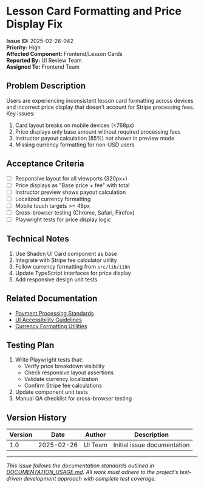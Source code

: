 # Lesson Card Formatting and Price Display Fix

**Issue ID:** 2025-02-26-042  
**Priority:** High  
**Affected Component:** Frontend/Lesson Cards  
**Reported By:** UI Review Team  
**Assigned To:** Frontend Team  

## Problem Description
Users are experiencing inconsistent lesson card formatting across devices and incorrect price display that doesn't account for Stripe processing fees. Key issues:

1. Card layout breaks on mobile devices (<768px)
2. Price displays only base amount without required processing fees
3. Instructor payout calculation (85%) not shown in preview mode
4. Missing currency formatting for non-USD users

## Acceptance Criteria
- [ ] Responsive layout for all viewports (320px+)
- [ ] Price displays as "Base price + fee" with total
- [ ] Instructor preview shows payout calculation
- [ ] Localized currency formatting
- [ ] Mobile touch targets >= 48px
- [ ] Cross-browser testing (Chrome, Safari, Firefox)
- [ ] Playwright tests for price display logic

## Technical Notes
1. Use Shadcn UI Card component as base
2. Integrate with Stripe fee calculator utility
3. Follow currency formatting from `src/lib/i18n`
4. Update TypeScript interfaces for price display
5. Add responsive design unit tests

## Related Documentation
- [Payment Processing Standards](../core/ARCHITECTURE.md#data-flow)
- [UI Accessibility Guidelines](../standards/ACCESSIBILITY.md)
- [Currency Formatting Utilities](../reference/frontend/CURRENCY_FORMATTING.md)

## Testing Plan
1. Write Playwright tests that:
   - Verify price breakdown visibility
   - Check responsive layout assertions
   - Validate currency localization
   - Confirm Stripe fee calculations
2. Update component unit tests
3. Manual QA checklist for cross-browser testing

## Version History
| Version | Date | Author | Description |
|---------|------|--------|-------------|
| 1.0 | 2025-02-26 | UI Team | Initial issue documentation |

---

*This issue follows the documentation standards outlined in [DOCUMENTATION_USAGE.md](../core/DOCUMENTATION_USAGE.md). All work must adhere to the project's test-driven development approach with complete test coverage.*
